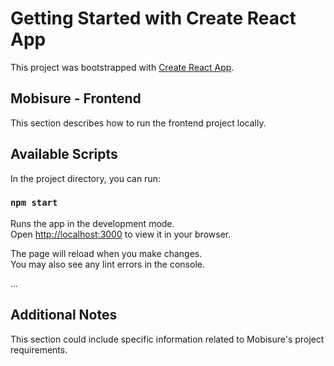 # Getting Started with Create React App

This project was bootstrapped with [Create React App](https://github.com/facebook/create-react-app).

## Mobisure - Frontend

This section describes how to run the frontend project locally.

## Available Scripts

In the project directory, you can run:

### `npm start`

Runs the app in the development mode.\
Open [http://localhost:3000](http://localhost:3000) to view it in your browser.

The page will reload when you make changes.\
You may also see any lint errors in the console.

...

## Additional Notes

This section could include specific information related to Mobisure's project requirements.
